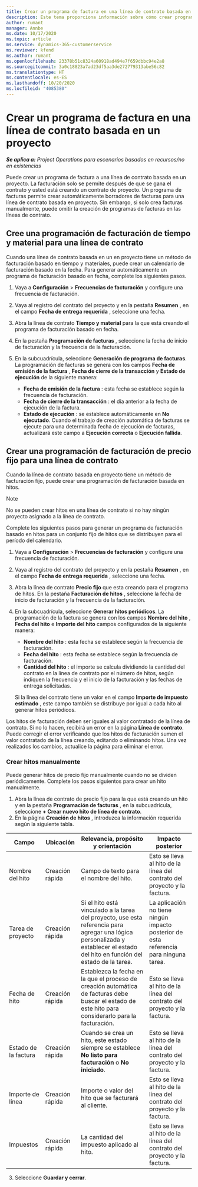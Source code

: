 ```yaml
---
title: Crear un programa de factura en una línea de contrato basada en un proyecto
description: Este tema proporciona información sobre cómo crear programaciones e hitos de facturas en líneas de contrato.
author: rumant
manager: Annbe
ms.date: 10/17/2020
ms.topic: article
ms.service: dynamics-365-customerservice
ms.reviewer: kfend
ms.author: rumant
ms.openlocfilehash: 23378b51c8324a60918ad494e7f659dbbc94e2a8
ms.sourcegitcommit: 3a0c18823a7ad23df5aa3de272779313abe56c82
ms.translationtype: HT
ms.contentlocale: es-ES
ms.lasthandoff: 10/20/2020
ms.locfileid: "4085380"
---
```

# <a name="create-an-invoice-schedule-on-a-project-based-contract-line"></a>Crear un programa de factura en una línea de contrato basada en un proyecto 

_**Se aplica a:** Project Operations para escenarios basados en recursos/no en existencias_

Puede crear un programa de factura a una línea de contrato basada en un proyecto. La facturación solo se permite después de que se gana el contrato y usted está creando un contrato de proyecto. Un programa de facturas permite crear automáticamente borradores de facturas para una línea de contrato basada en proyecto. Sin embargo, si solo crea facturas manualmente, puede omitir la creación de programas de facturas en las líneas de contrato.

## <a name="create-a-time-and-material-invoice-schedule-for-a-contract-line"></a>Cree una programación de facturación de tiempo y material para una línea de contrato

Cuando una línea de contrato basada en un en proyecto tiene un método de facturación basado en tiempo y materiales, puede crear un calendario de facturación basado en la fecha. Para generar automáticamente un programa de facturación basado en fecha, complete los siguientes pasos.

1. Vaya a **Configuración** > **Frecuencias de facturación** y configure una frecuencia de facturación.
2. Vaya al registro del contrato del proyecto y en la pestaña **Resumen** , en el campo **Fecha de entrega requerida** , seleccione una fecha.
3. Abra la línea de contrato **Tiempo y material** para la que está creando el programa de facturación basado en fecha. 
4. En la pestaña **Programación de facturas** , seleccione la fecha de inicio de facturación y la frecuencia de la facturación.
5. En la subcuadrícula, seleccione **Generación de programa de facturas**. La programación de facturas se genera con los campos **Fecha de emisión de la factura** , **Fecha de cierre de la transacción** y **Estado de ejecución** de la siguiente manera:

    - **Fecha de emisión de la factura** : esta fecha se establece según la frecuencia de facturación.
    - **Fecha de cierre de la transacción** : el día anterior a la fecha de ejecución de la factura.
    - **Estado de ejecución** : se establece automáticamente en **No ejecutado**. Cuando el trabajo de creación automática de facturas se ejecute para una determinada fecha de ejecución de facturas, actualizará este campo a **Ejecución correcta** o **Ejecución fallida**.

## <a name="create-a-fixed-price-invoice-schedule-for-a-contract-line"></a>Crear una programación de facturación de precio fijo para una línea de contrato

Cuando la línea de contrato basada en proyecto tiene un método de facturación fijo, puede crear una programación de facturación basada en hitos. 

> [!NOTE]
> No se pueden crear hitos en una línea de contrato si no hay ningún proyecto asignado a la línea de contrato.

Complete los siguientes pasos para generar un programa de facturación basado en hitos para un conjunto fijo de hitos que se distribuyen para el período del calendario.

1. Vaya a **Configuración** > **Frecuencias de facturación** y configure una frecuencia de facturación.
2. Vaya al registro del contrato del proyecto y en la pestaña **Resumen** , en el campo **Fecha de entrega requerida** , seleccione una fecha.
3. Abra la línea de contrato **Precio fijo** que esta creando para el programa de hitos. En la pestaña **Facturación de hitos** , seleccione la fecha de inicio de facturación y la frecuencia de la facturación. 
4. En la subcuadrícula, seleccione **Generar hitos periódicos**. La programación de la factura se genera con los campos **Nombre del hito** , **Fecha del hito** e **Importe del hito** campos configurados de la siguiente manera:

    - **Nombre del hito** : esta fecha se establece según la frecuencia de facturación.
    - **Fecha del hito** : esta fecha se establece según la frecuencia de facturación.
    - **Cantidad del hito** : el importe se calcula dividiendo la cantidad del contrato en la línea de contrato por el número de hitos, según indiquen la frecuencia y el inicio de la facturación y las fechas de entrega solicitadas.

    Si la línea del contrato tiene un valor en el campo **Importe de impuesto estimado** , este campo también se distribuye por igual a cada hito al generar hitos periódicos.

Los hitos de facturación deben ser iguales al valor contratado de la línea de contrato. Si no lo hacen, recibirá un error en la página **Línea de contrato**. Puede corregir el error verificando que los hitos de facturación sumen el valor contratado de la línea creando, editando o eliminando hitos. Una vez realizados los cambios, actualice la página para eliminar el error.

### <a name="manually-create-milestones"></a>Crear hitos manualmente

Puede generar hitos de precio fijo manualmente cuando no se dividen periódicamente. Complete los pasos siguientos para crear un hito manualmente.

1. Abra la línea de contrato de precio fijo para la que está creando un hito y en la pestaña **Programación de facturas** , en la subcuadrícula, seleccione **+ Crear nuevo hito de línea de contrato**. 
2. En la página **Creación de hitos** , introduzca la información requerida según la siguiente tabla.

| Campo | Ubicación | Relevancia, propósito y orientación | Impacto posterior |
| --- | --- | --- | --- |
| Nombre del hito | Creación rápida | Campo de texto para el nombre del hito. | Esto se lleva al hito de la línea del contrato del proyecto y la factura. |
| Tarea de proyecto | Creación rápida | Si el hito está vinculado a la tarea del proyecto, use esta referencia para agregar una lógica personalizada y establecer el estado del hito en función del estado de la tarea. | La aplicación no tiene ningún impacto posterior de esta referencia para ninguna tarea. |
| Fecha de hito | Creación rápida | Establezca la fecha en la que el proceso de creación automática de facturas debe buscar el estado de este hito para considerarlo para la facturación. | Esto se lleva al hito de la línea del contrato del proyecto y la factura. |
| Estado de la factura | Creación rápida | Cuando se crea un hito, este estado siempre se establece **No listo para facturación** o **No iniciado**. | Esto se lleva al hito de la línea del contrato del proyecto y la factura. |
| Importe de línea | Creación rápida | Importe o valor del hito que se facturará al cliente. | Esto se lleva al hito de la línea del contrato del proyecto y la factura. |
| Impuestos | Creación rápida | La cantidad del impuesto aplicado al hito. | Esto se lleva al hito de la línea del contrato del proyecto y la factura. |

3. Seleccione **Guardar y cerrar**.
